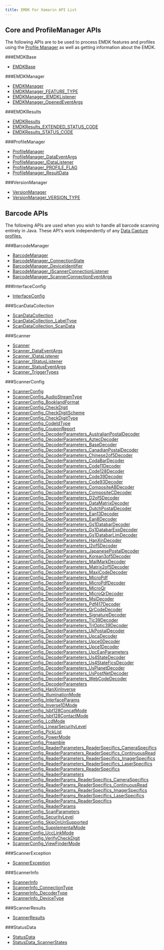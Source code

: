 ```yaml
---
title: EMDK For Xamarin API List
---
```


## Core and ProfileManager APIs
The following APIs are to be used to process EMDK features and profiles using the [Profile Manager](/emdk-for-xamarin/1-0/guide/profiles/usingwizard) as well as getting information about the EMDK.

###EMDKBase

* [EMDKBase](/emdk-for-xamarin/1-0/api/EMDKBase)


###EMDKManager

* [EMDKManager](/emdk-for-xamarin/1-0/api/EMDKManager)
* [EMDKManager_FEATURE_TYPE](/emdk-for-xamarin/1-0/api/EMDKManager_FEATURE_TYPE)
* [EMDKManager_IEMDKListener](/emdk-for-xamarin/1-0/api/EMDKManager_IEMDKListener)
* [EMDKManager_OpenedEventArgs](/emdk-for-xamarin/1-0/api/EMDKManager_OpenedEventArgs)


###EMDKResults

* [EMDKResults](/emdk-for-xamarin/1-0/api/EMDKResults)
* [EMDKResults_EXTENDED_STATUS_CODE](/emdk-for-xamarin/1-0/api/EMDKResults_EXTENDED_STATUS_CODE)
* [EMDKResults_STATUS_CODE](/emdk-for-xamarin/1-0/api/EMDKResults_STATUS_CODE)


###ProfileManager

* [ProfileManager](/emdk-for-xamarin/1-0/api/ProfileManager)
* [ProfileManager_DataEventArgs](/emdk-for-xamarin/1-0/api/ProfileManager_DataEventArgs)
* [ProfileManager_IDataListener](/emdk-for-xamarin/1-0/api/ProfileManager_IDataListener)
* [ProfileManager_PROFILE_FLAG](/emdk-for-xamarin/1-0/api/ProfileManager_PROFILE_FLAG)
* [ProfileManager_ResultData](/emdk-for-xamarin/1-0/api/ProfileManager_ResultData)


###VersionManager

* [VersionManager](/emdk-for-xamarin/1-0/api/VersionManager)
* [VersionManager_VERSION_TYPE](/emdk-for-xamarin/1-0/api/VersionManager_VERSION_TYPE)


## Barcode APIs
The following APIs are used when you wish to handle all barcode scanning entirely in Java. These API's work independently of any [Data Capture profiles.](/emdk-for-xamarin/1-0/guide/profiles/profilebarcode)


###BarcodeManager

* [BarcodeManager](/emdk-for-xamarin/1-0/api/BarcodeManager)
* [BarcodeManager_ConnectionState](/emdk-for-xamarin/1-0/api/BarcodeManager_ConnectionState)
* [BarcodeManager_DeviceIdentifier](/emdk-for-xamarin/1-0/api/BarcodeManager_DeviceIdentifier)
* [BarcodeManager_IScannerConnectionListener](/emdk-for-xamarin/1-0/api/BarcodeManager_IScannerConnectionListener)
* [BarcodeManager_ScannerConnectionEventArgs](/emdk-for-xamarin/1-0/api/BarcodeManager_ScannerConnectionEventArgs)


###InterfaceConfig

* [InterfaceConfig](/emdk-for-xamarin/1-0/api/InterfaceConfig)


###ScanDataCollection

* [ScanDataCollection](/emdk-for-xamarin/1-0/api/ScanDataCollection)
* [ScanDataCollection_LabelType](/emdk-for-xamarin/1-0/api/ScanDataCollection_LabelType)
* [ScanDataCollection_ScanData](/emdk-for-xamarin/1-0/api/ScanDataCollection_ScanData)


###Scanner

* [Scanner](/emdk-for-xamarin/1-0/api/Scanner)
* [Scanner_DataEventArgs](/emdk-for-xamarin/1-0/api/Scanner_DataEventArgs)
* [Scanner_IDataListener](/emdk-for-xamarin/1-0/api/Scanner_IDataListener)
* [Scanner_IStatusListener](/emdk-for-xamarin/1-0/api/Scanner_IStatusListener)
* [Scanner_StatusEventArgs](/emdk-for-xamarin/1-0/api/Scanner_StatusEventArgs)
* [Scanner_TriggerTypes](/emdk-for-xamarin/1-0/api/Scanner_TriggerTypes)


###ScannerConfig

* [ScannerConfig](/emdk-for-xamarin/1-0/api/ScannerConfig)
* [ScannerConfig_AudioStreamType](/emdk-for-xamarin/1-0/api/ScannerConfig_AudioStreamType)
* [ScannerConfig_BooklandFormat](/emdk-for-xamarin/1-0/api/ScannerConfig_BooklandFormat)
* [ScannerConfig_CheckDigit](/emdk-for-xamarin/1-0/api/ScannerConfig_CheckDigit)
* [ScannerConfig_CheckDigitScheme](/emdk-for-xamarin/1-0/api/ScannerConfig_CheckDigitScheme)
* [ScannerConfig_CheckDigitType](/emdk-for-xamarin/1-0/api/ScannerConfig_CheckDigitType)
* [ScannerConfig_CodeIdType](/emdk-for-xamarin/1-0/api/ScannerConfig_CodeIdType)
* [ScannerConfig_CouponReport](/emdk-for-xamarin/1-0/api/ScannerConfig_CouponReport)
* [ScannerConfig_DecoderParameters_AustralianPostalDecoder](/emdk-for-xamarin/1-0/api/ScannerConfig_DecoderParameters_AustralianPostalDecoder)
* [ScannerConfig_DecoderParameters_AztecDecoder](/emdk-for-xamarin/1-0/api/ScannerConfig_DecoderParameters_AztecDecoder)
* [ScannerConfig_DecoderParameters_BaseDecoder](/emdk-for-xamarin/1-0/api/ScannerConfig_DecoderParameters_BaseDecoder)
* [ScannerConfig_DecoderParameters_CanadianPostalDecoder](/emdk-for-xamarin/1-0/api/ScannerConfig_DecoderParameters_CanadianPostalDecoder)
* [ScannerConfig_DecoderParameters_Chinese2of5Decoder](/emdk-for-xamarin/1-0/api/ScannerConfig_DecoderParameters_Chinese2of5Decoder)
* [ScannerConfig_DecoderParameters_CodaBarDecoder](/emdk-for-xamarin/1-0/api/ScannerConfig_DecoderParameters_CodaBarDecoder)
* [ScannerConfig_DecoderParameters_Code11Decoder](/emdk-for-xamarin/1-0/api/ScannerConfig_DecoderParameters_Code11Decoder)
* [ScannerConfig_DecoderParameters_Code128Decoder](/emdk-for-xamarin/1-0/api/ScannerConfig_DecoderParameters_Code128Decoder)
* [ScannerConfig_DecoderParameters_Code39Decoder](/emdk-for-xamarin/1-0/api/ScannerConfig_DecoderParameters_Code39Decoder)
* [ScannerConfig_DecoderParameters_Code93Decoder](/emdk-for-xamarin/1-0/api/ScannerConfig_DecoderParameters_Code93Decoder)
* [ScannerConfig_DecoderParameters_CompositeABDecoder](/emdk-for-xamarin/1-0/api/ScannerConfig_DecoderParameters_CompositeABDecoder)
* [ScannerConfig_DecoderParameters_CompositeCDecoder](/emdk-for-xamarin/1-0/api/ScannerConfig_DecoderParameters_CompositeCDecoder)
* [ScannerConfig_DecoderParameters_D2of5Decoder](/emdk-for-xamarin/1-0/api/ScannerConfig_DecoderParameters_D2of5Decoder)
* [ScannerConfig_DecoderParameters_DataMatrixDecoder](/emdk-for-xamarin/1-0/api/ScannerConfig_DecoderParameters_DataMatrixDecoder)
* [ScannerConfig_DecoderParameters_DutchPostalDecoder](/emdk-for-xamarin/1-0/api/ScannerConfig_DecoderParameters_DutchPostalDecoder)
* [ScannerConfig_DecoderParameters_Ean13Decoder](/emdk-for-xamarin/1-0/api/ScannerConfig_DecoderParameters_Ean13Decoder)
* [ScannerConfig_DecoderParameters_Ean8Decoder](/emdk-for-xamarin/1-0/api/ScannerConfig_DecoderParameters_Ean8Decoder)
* [ScannerConfig_DecoderParameters_Gs1DatabarDecoder](/emdk-for-xamarin/1-0/api/ScannerConfig_DecoderParameters_Gs1DatabarDecoder)
* [ScannerConfig_DecoderParameters_Gs1DatabarExpDecoder](/emdk-for-xamarin/1-0/api/ScannerConfig_DecoderParameters_Gs1DatabarExpDecoder)
* [ScannerConfig_DecoderParameters_Gs1DatabarLimDecoder](/emdk-for-xamarin/1-0/api/ScannerConfig_DecoderParameters_Gs1DatabarLimDecoder)
* [ScannerConfig_DecoderParameters_HanXinDecoder](/emdk-for-xamarin/1-0/api/ScannerConfig_DecoderParameters_HanXinDecoder)
* [ScannerConfig_DecoderParameters_I2of5Decoder](/emdk-for-xamarin/1-0/api/ScannerConfig_DecoderParameters_I2of5Decoder)
* [ScannerConfig_DecoderParameters_JapanesePostalDecoder](/emdk-for-xamarin/1-0/api/ScannerConfig_DecoderParameters_JapanesePostalDecoder)
* [ScannerConfig_DecoderParameters_Korean3of5Decoder](/emdk-for-xamarin/1-0/api/ScannerConfig_DecoderParameters_Korean3of5Decoder)
* [ScannerConfig_DecoderParameters_MailMarkDecoder](/emdk-for-xamarin/1-0/api/ScannerConfig_DecoderParameters_MailMarkDecoder)
* [ScannerConfig_DecoderParameters_Matrix2of5Decoder](/emdk-for-xamarin/1-0/api/ScannerConfig_DecoderParameters_Matrix2of5Decoder)
* [ScannerConfig_DecoderParameters_MaxiCodeDecoder](/emdk-for-xamarin/1-0/api/ScannerConfig_DecoderParameters_MaxiCodeDecoder)
* [ScannerConfig_DecoderParameters_MicroPdf](/emdk-for-xamarin/1-0/api/ScannerConfig_DecoderParameters_MicroPdf)
* [ScannerConfig_DecoderParameters_MicroPdfDecoder](/emdk-for-xamarin/1-0/api/ScannerConfig_DecoderParameters_MicroPdfDecoder)
* [ScannerConfig_DecoderParameters_MicroQr](/emdk-for-xamarin/1-0/api/ScannerConfig_DecoderParameters_MicroQr)
* [ScannerConfig_DecoderParameters_MicroQrDecoder](/emdk-for-xamarin/1-0/api/ScannerConfig_DecoderParameters_MicroQrDecoder)
* [ScannerConfig_DecoderParameters_MsiDecoder](/emdk-for-xamarin/1-0/api/ScannerConfig_DecoderParameters_MsiDecoder)
* [ScannerConfig_DecoderParameters_Pdf417Decoder](/emdk-for-xamarin/1-0/api/ScannerConfig_DecoderParameters_Pdf417Decoder)
* [ScannerConfig_DecoderParameters_QrCodeDecoder](/emdk-for-xamarin/1-0/api/ScannerConfig_DecoderParameters_QrCodeDecoder)
* [ScannerConfig_DecoderParameters_SignatureDecoder](/emdk-for-xamarin/1-0/api/ScannerConfig_DecoderParameters_SignatureDecoder)
* [ScannerConfig_DecoderParameters_Tlc39Decoder](/emdk-for-xamarin/1-0/api/ScannerConfig_DecoderParameters_Tlc39Decoder)
* [ScannerConfig_DecoderParameters_TriOptic39Decoder](/emdk-for-xamarin/1-0/api/ScannerConfig_DecoderParameters_TriOptic39Decoder)
* [ScannerConfig_DecoderParameters_UkPostalDecoder](/emdk-for-xamarin/1-0/api/ScannerConfig_DecoderParameters_UkPostalDecoder)
* [ScannerConfig_DecoderParameters_UpcaDecoder](/emdk-for-xamarin/1-0/api/ScannerConfig_DecoderParameters_UpcaDecoder)
* [ScannerConfig_DecoderParameters_Upce0Decoder](/emdk-for-xamarin/1-0/api/ScannerConfig_DecoderParameters_Upce0Decoder)
* [ScannerConfig_DecoderParameters_Upce1Decoder](/emdk-for-xamarin/1-0/api/ScannerConfig_DecoderParameters_Upce1Decoder)
* [ScannerConfig_DecoderParameters_UpcEanParameters](/emdk-for-xamarin/1-0/api/ScannerConfig_DecoderParameters_UpcEanParameters)
* [ScannerConfig_DecoderParameters_Us4StateDecoder](/emdk-for-xamarin/1-0/api/ScannerConfig_DecoderParameters_Us4StateDecoder)
* [ScannerConfig_DecoderParameters_Us4StateFicsDecoder](/emdk-for-xamarin/1-0/api/ScannerConfig_DecoderParameters_Us4StateFicsDecoder)
* [ScannerConfig_DecoderParameters_UsPlanetDecoder](/emdk-for-xamarin/1-0/api/ScannerConfig_DecoderParameters_UsPlanetDecoder)
* [ScannerConfig_DecoderParameters_UsPostNetDecoder](/emdk-for-xamarin/1-0/api/ScannerConfig_DecoderParameters_UsPostNetDecoder)
* [ScannerConfig_DecoderParameters_WebCodeDecoder](/emdk-for-xamarin/1-0/api/ScannerConfig_DecoderParameters_WebCodeDecoder)
* [ScannerConfig_DecoderParameters](/emdk-for-xamarin/1-0/api/ScannerConfig_DecoderParameters)
* [ScannerConfig_HanXinInverse](/emdk-for-xamarin/1-0/api/ScannerConfig_HanXinInverse)
* [ScannerConfig_IlluminationMode](/emdk-for-xamarin/1-0/api/ScannerConfig_IlluminationMode)
* [ScannerConfig_InterfaceParams](/emdk-for-xamarin/1-0/api/ScannerConfig_InterfaceParams)
* [ScannerConfig_Inverse1DMode](/emdk-for-xamarin/1-0/api/ScannerConfig_Inverse1DMode)
* [ScannerConfig_Isbt128ConcatMode](/emdk-for-xamarin/1-0/api/ScannerConfig_Isbt128ConcatMode)
* [ScannerConfig_Isbt128ContactMode](/emdk-for-xamarin/1-0/api/ScannerConfig_Isbt128ContactMode)
* [ScannerConfig_LcdMode](/emdk-for-xamarin/1-0/api/ScannerConfig_LcdMode)
* [ScannerConfig_LinearSecurityLevel](/emdk-for-xamarin/1-0/api/ScannerConfig_LinearSecurityLevel)
* [ScannerConfig_PickList](/emdk-for-xamarin/1-0/api/ScannerConfig_PickList)
* [ScannerConfig_PowerMode](/emdk-for-xamarin/1-0/api/ScannerConfig_PowerMode)
* [ScannerConfig_Preamble](/emdk-for-xamarin/1-0/api/ScannerConfig_Preamble)
* [ScannerConfig_ReaderParameters_ReaderSpecifics_CameraSpecifics](/emdk-for-xamarin/1-0/api/ScannerConfig_ReaderParameters_ReaderSpecifics_CameraSpecifics)
* [ScannerConfig_ReaderParameters_ReaderSpecifics_ContinuousRead](/emdk-for-xamarin/1-0/api/ScannerConfig_ReaderParameters_ReaderSpecifics_ContinuousRead)
* [ScannerConfig_ReaderParameters_ReaderSpecifics_ImagerSpecifics](/emdk-for-xamarin/1-0/api/ScannerConfig_ReaderParameters_ReaderSpecifics_ImagerSpecifics)
* [ScannerConfig_ReaderParameters_ReaderSpecifics_LaserSpecifics](/emdk-for-xamarin/1-0/api/ScannerConfig_ReaderParameters_ReaderSpecifics_LaserSpecifics)
* [ScannerConfig_ReaderParameters_ReaderSpecifics](/emdk-for-xamarin/1-0/api/ScannerConfig_ReaderParameters_ReaderSpecifics)
* [ScannerConfig_ReaderParameters](/emdk-for-xamarin/1-0/api/ScannerConfig_ReaderParameters)
* [ScannerConfig_ReaderParams_ReaderSpecifics_CameraSpecifics](/emdk-for-xamarin/1-0/api/ScannerConfig_ReaderParams_ReaderSpecifics_CameraSpecifics)
* [ScannerConfig_ReaderParams_ReaderSpecifics_ContinuousRead](/emdk-for-xamarin/1-0/api/ScannerConfig_ReaderParams_ReaderSpecifics_ContinuousRead)
* [ScannerConfig_ReaderParams_ReaderSpecifics_ImagerSpecifics](/emdk-for-xamarin/1-0/api/ScannerConfig_ReaderParams_ReaderSpecifics_ImagerSpecifics)
* [ScannerConfig_ReaderParams_ReaderSpecifics_LaserSpecifics](/emdk-for-xamarin/1-0/api/ScannerConfig_ReaderParams_ReaderSpecifics_LaserSpecifics)
* [ScannerConfig_ReaderParams_ReaderSpecifics](/emdk-for-xamarin/1-0/api/ScannerConfig_ReaderParams_ReaderSpecifics)
* [ScannerConfig_ReaderParams](/emdk-for-xamarin/1-0/api/ScannerConfig_ReaderParams)
* [ScannerConfig_ScanParameters](/emdk-for-xamarin/1-0/api/ScannerConfig_ScanParameters)
* [ScannerConfig_SecurityLevel](/emdk-for-xamarin/1-0/api/ScannerConfig_SecurityLevel)
* [ScannerConfig_SkipOnUnSupported](/emdk-for-xamarin/1-0/api/ScannerConfig_SkipOnUnSupported)
* [ScannerConfig_SupplementalMode](/emdk-for-xamarin/1-0/api/ScannerConfig_SupplementalMode)
* [ScannerConfig_UccLinkMode](/emdk-for-xamarin/1-0/api/ScannerConfig_UccLinkMode)
* [ScannerConfig_VerifyCheckDigit](/emdk-for-xamarin/1-0/api/ScannerConfig_VerifyCheckDigit)
* [ScannerConfig_ViewFinderMode](/emdk-for-xamarin/1-0/api/ScannerConfig_ViewFinderMode)


###ScannerException

* [ScannerException](/emdk-for-xamarin/1-0/api/ScannerException)


###ScannerInfo

* [ScannerInfo](/emdk-for-xamarin/1-0/api/ScannerInfo)
* [ScannerInfo_ConnectionType](/emdk-for-xamarin/1-0/api/ScannerInfo_ConnectionType)
* [ScannerInfo_DecoderType](/emdk-for-xamarin/1-0/api/ScannerInfo_DecoderType)
* [ScannerInfo_DeviceType](/emdk-for-xamarin/1-0/api/ScannerInfo_DeviceType)


###ScannerResults

* [ScannerResults](/emdk-for-xamarin/1-0/api/ScannerResults)


###StatusData

* [StatusData](/emdk-for-xamarin/1-0/api/StatusData)
* [StatusData_ScannerStates](/emdk-for-xamarin/1-0/api/StatusData_ScannerStates)








